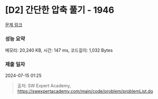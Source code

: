 # [D2] 간단한 압축 풀기 - 1946 

[문제 링크](https://swexpertacademy.com/main/code/problem/problemDetail.do?contestProbId=AV5PmkDKAOMDFAUq) 

### 성능 요약

메모리: 20,240 KB, 시간: 147 ms, 코드길이: 1,032 Bytes

### 제출 일자

2024-07-15 01:25



> 출처: SW Expert Academy, https://swexpertacademy.com/main/code/problem/problemList.do